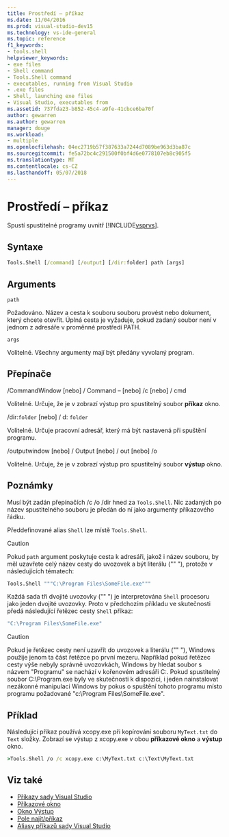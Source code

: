 ```yaml
---
title: Prostředí – příkaz
ms.date: 11/04/2016
ms.prod: visual-studio-dev15
ms.technology: vs-ide-general
ms.topic: reference
f1_keywords:
- tools.shell
helpviewer_keywords:
- exe files
- Shell command
- Tools.Shell command
- executables, running from Visual Studio
- .exe files
- Shell, launching exe files
- Visual Studio, executables from
ms.assetid: 737fda23-b852-45c4-a9fe-41cbce6ba70f
author: gewarren
ms.author: gewarren
manager: douge
ms.workload:
- multiple
ms.openlocfilehash: 04ec2719b57f387633a7244d7089be963d3ba87c
ms.sourcegitcommit: fe5a72bc4c291500f0bf4d6e0778107eb8c905f5
ms.translationtype: MT
ms.contentlocale: cs-CZ
ms.lasthandoff: 05/07/2018
---
```

# <a name="shell-command"></a>Prostředí – příkaz
Spustí spustitelné programy uvnitř [!INCLUDE[vsprvs](../../code-quality/includes/vsprvs_md.md)].

## <a name="syntax"></a>Syntaxe

```cmd
Tools.Shell [/command] [/output] [/dir:folder] path [args]
```

## <a name="arguments"></a>Arguments
 `path`

 Požadováno. Název a cesta k souboru souboru provést nebo dokument, který chcete otevřít. Úplná cesta je vyžaduje, pokud zadaný soubor není v jednom z adresáře v proměnné prostředí PATH.

 `args`

 Volitelné. Všechny argumenty mají být předány vyvolaný program.

## <a name="switches"></a>Přepínače
 /CommandWindow [nebo] / Command – [nebo] /c [nebo] / cmd

 Volitelné. Určuje, že je v zobrazí výstup pro spustitelný soubor **příkaz** okno.

 /dir:`folder` [nebo] / d: `folder`

 Volitelné. Určuje pracovní adresář, který má být nastavená při spuštění programu.

 /outputwindow [nebo] / Output [nebo] / out [nebo] /o

 Volitelné. Určuje, že je v zobrazí výstup pro spustitelný soubor **výstup** okno.

## <a name="remarks"></a>Poznámky
 Musí být zadán přepínačích /c /o /dir hned za `Tools.Shell`. Nic zadaných po název spustitelného souboru je předán do ní jako argumenty příkazového řádku.

 Předdefinované alias `Shell` lze místě `Tools.Shell`.

> [!CAUTION]
> Pokud `path` argument poskytuje cesta k adresáři, jakož i název souboru, by měl uzavřete celý název cesty do uvozovek a být literálu ("" "), protože v následujících tématech:


```cmd
Tools.Shell """C:\Program Files\SomeFile.exe"""
```

 Každá sada tři dvojité uvozovky ("" ") je interpretována `Shell` procesoru jako jeden dvojité uvozovky. Proto v předchozím příkladu ve skutečnosti předá následující řetězec cesty `Shell` příkaz:

```cmd
"C:\Program Files\SomeFile.exe"
```

> [!CAUTION]
> Pokud je řetězec cesty není uzavřít do uvozovek a literálu ("" "), Windows použije jenom ta část řetězce po první mezeru. Například pokud řetězec cesty výše nebyly správně uvozovkách, Windows by hledat soubor s názvem "Programu" se nachází v kořenovém adresáři C:\. Pokud spustitelný soubor C:\Program.exe byly ve skutečnosti k dispozici, i jeden nainstalovat nezákonné manipulaci Windows by pokus o spuštění tohoto programu místo programu požadované "c:\Program Files\SomeFile.exe".


## <a name="example"></a>Příklad
 Následující příkaz používá xcopy.exe při kopírování souboru `MyText.txt` do `Text` složky. Zobrazí se výstup z xcopy.exe v obou **příkazové okno** a **výstup** okno.

```cmd
>Tools.Shell /o /c xcopy.exe c:\MyText.txt c:\Text\MyText.txt
```

## <a name="see-also"></a>Viz také

- [Příkazy sady Visual Studio](../../ide/reference/visual-studio-commands.md)
- [Příkazové okno](../../ide/reference/command-window.md)
- [Okno Výstup](../../ide/reference/output-window.md)
- [Pole najít/příkaz](../../ide/find-command-box.md)
- [Aliasy příkazů sady Visual Studio](../../ide/reference/visual-studio-command-aliases.md)